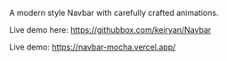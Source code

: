 A modern style Navbar with carefully crafted animations.


Live demo here: https://githubbox.com/keiryan/Navbar

Live demo: https://navbar-mocha.vercel.app/
